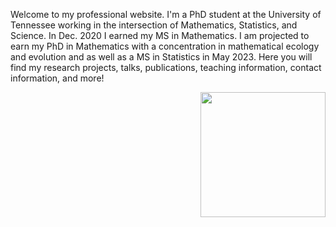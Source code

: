 Welcome to my professional website. I'm a PhD student at the University of Tennessee working in the intersection of Mathematics, Statistics, and Science. In Dec. 2020 I earned my MS in Mathematics. I am projected to earn my PhD in Mathematics with a concentration in mathematical ecology and evolution and as well as a MS in Statistics in May 2023.  Here you will find my research projects, talks, publications, teaching information, contact information, and more! 


<img style="float: right;" src="https://user-images.githubusercontent.com/60552206/102303928-47c1ed80-3f2a-11eb-9826-7f23b090a261.PNG" width="200">
